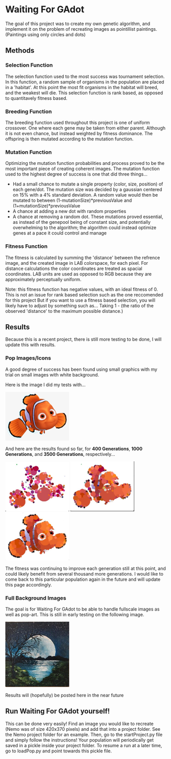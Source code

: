 # Waiting For GAdot

The goal of this project was to create my own genetic algorithm, and implement it on the problem of recreating images as pointillist paintings. (Paintings using only circles and dots)

## Methods

### Selection Function
The selection function used to the most success was tournament selection. In this function, a random sample of organisms in the population are placed in a 'habitat'. At this point the most fit organisms in the habitat will breed, and the weakest will die. This selection function is rank based, as opposed to quantitavely fitness based.

### Breeding Function
The breeding function used throughout this project is one of uniform crossover. One where each gene may be taken from either parent. Although it is not even chance, but instead weighted by fitness dominance. The offspring is then mutated according to the mutation function.

### Mutation Function
Optimizing the mutation function probabilities and process proved to be the most important piece of creating coherent images. The mutation function used to the highest degree of success is one that did three things...
* Had a small chance to mutate a single property (color, size, position) of each gene/dot. The mutation size was decided by a gaussian centered on 15% with a 4% standard deviation. A random value would then be mutated to between (1-mutationSize)*previousValue and (1+mutationSize)*previousValue
* A chance at adding a new dot with random properties
* A chance at removing a random dot. These mutations proved essential, as instead of the genepool being of constant size, and potentially overwhelming to the algorithm; the algorithm could instead optimize genes at a pace it could control and manage

### Fitness Function
The fitness is calculated by summing the 'distance' between the refrence image, and the created image in LAB colorspace, for each pixel. For distance calculations the color coordinates are treated as spacial coordinates. LAB units are used as opposed to RGB because they are approximately perceptually uniform. 

Note: this fitness function has negative values, with an ideal fitness of 0. This is not an issue for rank based selection such as the one reccomended for this project But if you want to use a fitness based selection, you will likely have to adjust by something such as... Taking 1 - (the ratio of the observed 'distance' to the maximum possible distance.)

## Results
Because this is a recent project, there is still more testing to be done, I will update this with results.
### Pop Images/Icons
A good degree of success has been found using small graphics with my trial on small images with white background.

Here is the image I did my tests with...

<img src="Nemo/nemo.png" alt="Original" width="200"/>

And here are the results found so far, for **400 Generations**, **1000 Generations**, and **3500 Generations**, respectively...


<img src="Results/Nemo/400 Generations.jpg" alt="drawing" width="200"/>
<img src="Results/Nemo/1000 Generations.jpg" alt="drawing" width="200"/>
<img src="Results/Nemo/3500 Generations.jpg" alt="drawing" width="200"/>

The fitness was continuing to improve each generation still at this point, and could likely benefit from several thousand more generations. I would like to come back to this particular population again in the future and will update this page accordingly.

### Full Background Images
The goal is for Waiting For GAdot to be able to handle fullscale images as well as pop-art. This is still in early testing on the following image.

<img src="MoonLight/MoonLight.jpg" alt="Original" width="200"/>

Results will (hopefully) be posted here in the near future

## Run Waiting For GAdot yourself!

This can be done very easily! Find an image you would like to recreate (Nemo was of size 420x370 pixels) and add that into a project folder. See the Nemo project folder for an example. Then, go to the startProject.py file and simply follow the instructions! Your population will periodically get saved in a pickle inside your project folder. To resume a run at a later time, go to loadPop.py and point towards this pickle file.
